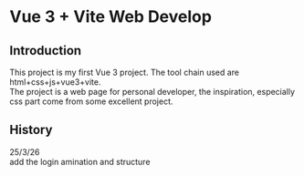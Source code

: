 # Vue 3 + Vite Web Develop

## Introduction
This project is my first Vue 3 project. The tool chain used are html+css+js+vue3+vite.<br>
The project is a web page for personal developer, the inspiration, especially css part come from some excellent project.

## History
25/3/26 <br>
add the login amination and structure
